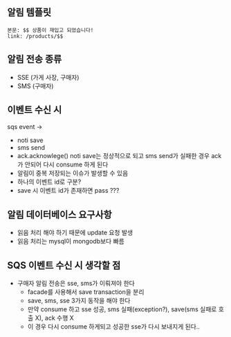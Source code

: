 ## 알림  템플릿  
```plain text
본문: $$ 상품이 재입고 되었습니다! 
link: /products/$$
```
## 알림 전송 종류 
- SSE (가게 사장, 구매자)
- SMS (구매자)
## 이벤트 수신 시 
sqs event -> 
- noti save
- sms send 
- ack.acknowlege()
noti save는 정상적으로 되고 sms send가 실패한 경우 ack가 안되어 다시 consume 하게 된다 
- 알림이 중복 저장되는 이슈가 발생할 수 있음 
- 하나의 이벤트 id로 구분? 
- save 시 이벤트 id가 존재하면 pass ??? 
## 알림 데이터베이스 요구사항 
- 읽음 처리 해야 하기 때문에 update 요청 발생 
- 읽음 처리는 mysql이 mongodb보다 빠름 
## SQS 이벤트 수신 시 생각할 점 
- 구매자 알림 전송은 sse, sms가 이뤄져야 한다 
	- facade를 사용해서 save transaction을 분리 
	- save, sms, sse 3가지 동작을 해야 한다 
	- 만약 consume 하고 sse 성공, sms 실패(exception?), save(sms 실패로 호출 X), ack 수행 X 
	- 이 경우 다시 consume 하게되고 성공한 sse가 다시 보내지게 된다.. 